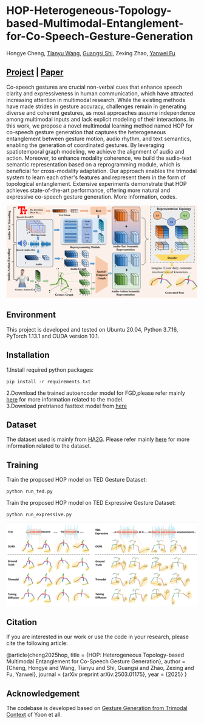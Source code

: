 # HOP-Heterogeneous-Topology-based-Multimodal-Entanglement-for-Co-Speech-Gesture-Generation
Hongye Cheng,  [Tianyu Wang](https://star-uu-wang.github.io/),  [Guangsi Shi](https://au.linkedin.com/in/guangsi-shi-040432126/en),  Zexing Zhao,  [Yanwei Fu](https://yanweifu.github.io/)
## [Project](https://star-uu-wang.github.io/HOP/) | [Paper](https://arxiv.org/abs/2503.01175)
Co-speech gestures are crucial non-verbal cues that enhance speech clarity and expressiveness in human communication, which have attracted increasing attention in multimodal research. While the existing methods have made strides in gesture accuracy, challenges remain in generating diverse and coherent gestures, as most approaches assume independence among multimodal inputs and lack explicit modeling of their interactions. In this work, we propose a novel multimodal learning method named HOP for co-speech gesture generation that captures the heterogeneous entanglement between gesture motion, audio rhythm, and text semantics, enabling the generation of coordinated gestures. By leveraging spatiotemporal graph modeling, we achieve the alignment of audio and action. Moreover, to enhance modality coherence, we build the audio-text semantic representation based on a reprogramming module, which is beneficial for cross-modality adaptation. Our approach enables the trimodal system to learn each other's features and represent them in the form of topological entanglement. Extensive experiments demonstrate that HOP achieves state-of-the-art performance, offering more natural and expressive co-speech gesture generation. More information, codes.

![](https://github.com/Chenghyyy/HOP-Heterogeneous-Topology-based-Multimodal-Entanglement-for-Co-Speech-Gesture-Generation/blob/main/Figures/framework.png)

## Environment
This project is developed and tested on Ubuntu 20.04, Python 3.7.16, PyTorch 1.13.1 and CUDA version 10.1. 

## Installation
1.Install required python packages:
```
pip install -r requirements.txt
```
2.Download the trained autoencoder model for FGD,please refer mainly [here](https://github.com/alvinliu0/HA2G?tab=readme-ov-file) for more information related to the model.<br>
3.Download pretrianed fasttext model from [here](https://dl.fbaipublicfiles.com/fasttext/vectors-english/crawl-300d-2M-subword.zip)

## Dataset
The dataset used is mainly from [HA2G](https://github.com/alvinliu0/HA2G?tab=readme-ov-file). Please refer mainly [here](https://github.com/alvinliu0/HA2G?tab=readme-ov-file) for more information related to the dataset.

## Training
Train the proposed HOP model on TED Gesture Dataset:
```
python run_ted.py
```
Train the proposed HOP model on TED Expressive Gesture Dataset:
```
python run_expressive.py
```
![](https://github.com/Chenghyyy/HOP-Heterogeneous-Topology-based-Multimodal-Entanglement-for-Co-Speech-Gesture-Generation/blob/main/Figures/result.png)

## Citation
If you are interested in our work or use the code in your research, please cite the following article:

@article{cheng2025hop,
  title     = {HOP: Heterogeneous Topology-based Multimodal Entanglement for Co-Speech Gesture Generation},
  author    = {Cheng, Hongye and Wang, Tianyu and Shi, Guangsi and Zhao, Zexing and Fu, Yanwei},
  journal   = {arXiv preprint arXiv:2503.01175},
  year      = {2025}
}

## Acknowledgement
The codebase is developed based on [Gesture Generation from Trimodal Context](https://github.com/ai4r/Gesture-Generation-from-Trimodal-Context) of Yoon et all.
